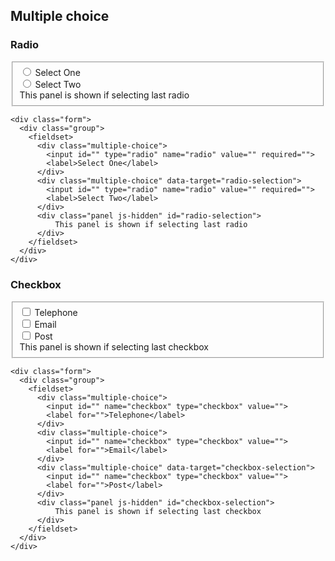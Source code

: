 ## Multiple choice

### Radio

<div class="form">
  <div class="group">
    <fieldset>
      <div class="multiple-choice">
        <input id="" type="radio" name="radio" value="" required="">
        <label>Select One</label>
      </div>
      <div class="multiple-choice" data-target="radio-selection">
        <input id="" type="radio" name="radio" value="" required="">
        <label>Select Two</label>
      </div>
      <div class="panel js-hidden" id="radio-selection">
          This panel is shown if selecting last radio
      </div>
    </fieldset>
  </div>
</div>

    <div class="form">
      <div class="group">
        <fieldset>
          <div class="multiple-choice">
            <input id="" type="radio" name="radio" value="" required="">
            <label>Select One</label>
          </div>
          <div class="multiple-choice" data-target="radio-selection">
            <input id="" type="radio" name="radio" value="" required="">
            <label>Select Two</label>
          </div>
          <div class="panel js-hidden" id="radio-selection">
              This panel is shown if selecting last radio
          </div>
        </fieldset>
      </div>
    </div>

### Checkbox

<div class="form">
  <div class="group">
    <fieldset>
      <div class="multiple-choice">
        <input id="" name="checkbox" type="checkbox" value="">
        <label for="">Telephone</label>
      </div>
      <div class="multiple-choice">
        <input id="" name="checkbox" type="checkbox" value="">
        <label for="">Email</label>
      </div>
      <div class="multiple-choice" data-target="checkbox-selection">
        <input id="" name="checkbox" type="checkbox" value="">
        <label for="">Post</label>
      </div>
      <div class="panel js-hidden" id="checkbox-selection">
          This panel is shown if selecting last checkbox
      </div>
    </fieldset>
  </div>
</div>

    <div class="form">
      <div class="group">
        <fieldset>
          <div class="multiple-choice">
            <input id="" name="checkbox" type="checkbox" value="">
            <label for="">Telephone</label>
          </div>
          <div class="multiple-choice">
            <input id="" name="checkbox" type="checkbox" value="">
            <label for="">Email</label>
          </div>
          <div class="multiple-choice" data-target="checkbox-selection">
            <input id="" name="checkbox" type="checkbox" value="">
            <label for="">Post</label>
          </div>
          <div class="panel js-hidden" id="checkbox-selection">
              This panel is shown if selecting last checkbox
          </div>
        </fieldset>
      </div>
    </div>
